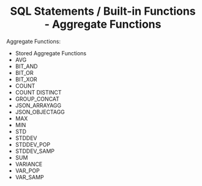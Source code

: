 <link rel="stylesheet" href="https://cdn.jsdelivr.net/npm/bootstrap-icons@1.5.0/font/bootstrap-icons.css">
<link rel="stylesheet" href="../../../source.css">

<h1 style="text-align:center">SQL Statements / Built-in Functions - Aggregate Functions </h1>

Aggregate Functions:
* Stored Aggregate Functions
* AVG
* BIT_AND
* BIT_OR
* BIT_XOR
* COUNT
* COUNT DISTINCT
* GROUP_CONCAT
* JSON_ARRAYAGG
* JSON_OBJECTAGG
* MAX
* MIN
* STD
* STDDEV
* STDDEV_POP
* STDDEV_SAMP
* SUM
* VARIANCE
* VAR_POP
* VAR_SAMP

